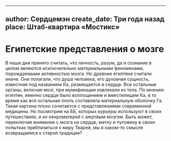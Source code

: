 
---
author: Сердцемэн
create_date: Три года назад
place: Штаб-квартира «Мостикс»
---

# Египетские представления о мозге


В наши дни принято считать, что личность, разум, да и сознание в целом являются исключительно материальными феноменами, порождаемыми активностью мозга. Но древние египтяне считали иначе. Они полагали, что душа человека, его духовная сущность, известная под названием Ка, размещается в сердце. Все остальные органы, включая мозг, при мумификации извлекали из тела. По мнению египтян, именно сердце было воплощением и вместилищем Ка, в то время как вся остальная плоть составляла материальную оболочку Га. Такая картина плохо сочетается с представлениями современной медицины. Но посмотрим на ББ, которых курьеры используют в своих путешествиях, и их некроматерей с мертвым мозгом. Быть может, переключая внимание с мозга на сердце, матку и пуповину в своих попытках приблизиться к миру Тварей, мы в каком-то смысле возвращаемся к старой традиции?




